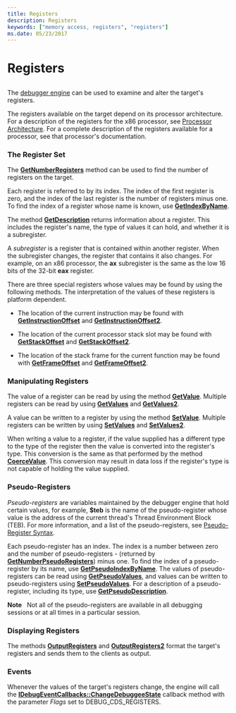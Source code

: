 ```yaml
---
title: Registers
description: Registers
keywords: ["memory access, registers", "registers"]
ms.date: 05/23/2017
---
```


# Registers


## <span id="ddk_registers_dbx"></span><span id="DDK_REGISTERS_DBX"></span>


The [debugger engine](introduction.md#debugger-engine) can be used to examine and alter the target's registers.

The registers available on the target depend on its processor architecture. For a description of the registers for the x86 processor, see [Processor Architecture](processor-architecture.md). For a complete description of the registers available for a processor, see that processor's documentation.

### <span id="the_register_set"></span><span id="THE_REGISTER_SET"></span>The Register Set

The [**GetNumberRegisters**](/windows-hardware/drivers/ddi/dbgeng/nf-dbgeng-idebugregisters2-getnumberregisters) method can be used to find the number of registers on the target.

Each register is referred to by its index. The index of the first register is zero, and the index of the last register is the number of registers minus one. To find the index of a register whose name is known, use [**GetIndexByName**](/windows-hardware/drivers/ddi/dbgeng/nf-dbgeng-idebugregisters2-getindexbyname).

The method [**GetDescription**](/windows-hardware/drivers/ddi/dbgeng/nf-dbgeng-idebugregisters2-getdescription) returns information about a register. This includes the register's name, the type of values it can hold, and whether it is a subregister.

A *subregister* is a register that is contained within another register. When the subregister changes, the register that contains it also changes. For example, on an x86 processor, the **ax** subregister is the same as the low 16 bits of the 32-bit **eax** register.

There are three special registers whose values may be found by using the following methods. The interpretation of the values of these registers is platform dependent.

-   The location of the current instruction may be found with [**GetInstructionOffset**](/windows-hardware/drivers/ddi/dbgeng/nf-dbgeng-idebugregisters2-getinstructionoffset) and [**GetInstructionOffset2**](/windows-hardware/drivers/ddi/dbgeng/nf-dbgeng-idebugregisters2-getinstructionoffset2).

-   The location of the current processor stack slot may be found with [**GetStackOffset**](/windows-hardware/drivers/ddi/dbgeng/nf-dbgeng-idebugregisters2-getstackoffset) and [**GetStackOffset2**](/windows-hardware/drivers/ddi/dbgeng/nf-dbgeng-idebugregisters2-getstackoffset2).

-   The location of the stack frame for the current function may be found with [**GetFrameOffset**](/windows-hardware/drivers/ddi/dbgeng/nf-dbgeng-idebugregisters2-getframeoffset) and [**GetFrameOffset2**](/windows-hardware/drivers/ddi/dbgeng/nf-dbgeng-idebugregisters2-getframeoffset2).

### <span id="manipulating_registers"></span><span id="MANIPULATING_REGISTERS"></span>Manipulating Registers

The value of a register can be read by using the method [**GetValue**](/windows-hardware/drivers/ddi/dbgeng/nf-dbgeng-idebugregisters2-getvalue). Multiple registers can be read by using [**GetValues**](/windows-hardware/drivers/ddi/dbgeng/nf-dbgeng-idebugregisters2-getvalues) and [**GetValues2**](/windows-hardware/drivers/ddi/dbgeng/nf-dbgeng-idebugregisters2-getvalues2).

A value can be written to a register by using the method [**SetValue**](/windows-hardware/drivers/ddi/dbgeng/nf-dbgeng-idebugregisters2-setvalue). Multiple registers can be written by using [**SetValues**](/windows-hardware/drivers/ddi/dbgeng/nf-dbgeng-idebugregisters2-setvalues) and [**SetValues2**](/windows-hardware/drivers/ddi/dbgeng/nf-dbgeng-idebugregisters2-setvalues2).

When writing a value to a register, if the value supplied has a different type to the type of the register then the value is converted into the register's type. This conversion is the same as that performed by the method [**CoerceValue**](/windows-hardware/drivers/ddi/dbgeng/nf-dbgeng-idebugcontrol3-coercevalue). This conversion may result in data loss if the register's type is not capable of holding the value supplied.

### <span id="pseudo_registers"></span><span id="PSEUDO_REGISTERS"></span> Pseudo-Registers

*Pseudo-registers* are variables maintained by the debugger engine that hold certain values, for example, **$teb** is the name of the pseudo-register whose value is the address of the current thread's Thread Environment Block (TEB). For more information, and a list of the pseudo-registers, see [Pseudo-Register Syntax](../debuggercmds/pseudo-register-syntax.md).

Each pseudo-register has an index. The index is a number between zero and the number of pseudo-registers - (returned by [**GetNumberPseudoRegisters**](/windows-hardware/drivers/ddi/dbgeng/nf-dbgeng-idebugregisters2-getnumberpseudoregisters)) minus one. To find the index of a pseudo-register by its name, use [**GetPseudoIndexByName**](/windows-hardware/drivers/ddi/dbgeng/nf-dbgeng-idebugregisters2-getpseudoindexbyname). The values of pseudo-registers can be read using [**GetPseudoValues**](/windows-hardware/drivers/ddi/dbgeng/nf-dbgeng-idebugregisters2-getpseudovalues), and values can be written to pseudo-registers using [**SetPseudoValues**](/windows-hardware/drivers/ddi/dbgeng/nf-dbgeng-idebugregisters2-setpseudovalues). For a description of a pseudo-register, including its type, use [**GetPseudoDescription**](/windows-hardware/drivers/ddi/dbgeng/nf-dbgeng-idebugregisters2-getpseudodescription).

**Note**   Not all of the pseudo-registers are available in all debugging sessions or at all times in a particular session.

 

### <span id="displaying_registers"></span><span id="DISPLAYING_REGISTERS"></span>Displaying Registers

The methods [**OutputRegisters**](/windows-hardware/drivers/ddi/dbgeng/nf-dbgeng-idebugregisters2-outputregisters) and [**OutputRegisters2**](/windows-hardware/drivers/ddi/dbgeng/nf-dbgeng-idebugregisters2-outputregisters2) format the target's registers and sends them to the clients as output.

### <span id="events"></span><span id="EVENTS"></span>Events

Whenever the values of the target's registers change, the engine will call the [**IDebugEventCallbacks::ChangeDebuggeeState**](/windows-hardware/drivers/ddi/dbgeng/nf-dbgeng-idebugeventcallbacks-changedebuggeestate) callback method with the parameter *Flags* set to DEBUG\_CDS\_REGISTERS.

 

